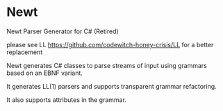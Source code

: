 # Newt
Newt Parser Generator for C# (Retired)

please see LL https://github.com/codewitch-honey-crisis/LL for a better replacement

Newt generates C# classes to parse streams of input using grammars based on an EBNF variant.

It generates LL(1) parsers and supports transparent grammar refactoring.

It also supports attributes in the grammar.
